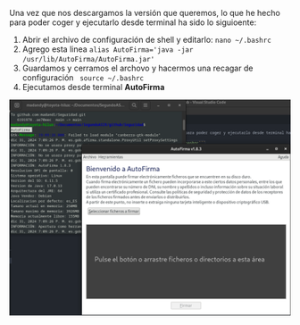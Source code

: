 Una vez que nos descargamos la versión que queremos, lo que he hecho para poder coger y ejecutarlo desde terminal ha sido lo siguioente:

1. Abrir el archivo de configuración de shell y editarlo: ```nano ~/.bashrc```
2. Agrego esta linea ```alias AutoFirma='java -jar /usr/lib/AutoFirma/AutoFirma.jar'```
3. Guardamos y cerramos el archovo y hacermos una recagar de configuración ``` source ~/.bashrc```
4. Ejecutamos desde terminal **AutoFirma** 

![alt text](image-9.png)